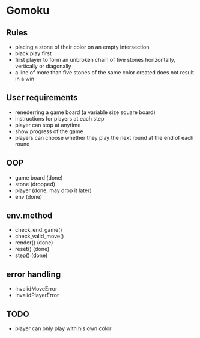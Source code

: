 # Gomoku



## Rules
- placing a stone of their color on an empty intersection
- black play first
- first player to form an unbroken chain of five stones horizontally, vertically or diagonally
- a line of more than five stones of the same color created does not result in a win


## User requirements
- renederring a game board (a variable size square board)
- instructions for players at each step
- player can stop at anytime
- show progress of the game
- players can choose whether they play the next round at the end of each round


## OOP
- game board (done)
- stone (dropped)
- player (done; may drop it later)
- env (done)


## env.method
- check_end_game()
- check_valid_move()
- render() (done)
- reset() (done)
- step() (done)

## error handling
- InvalidMoveError
- InvalidPlayerError

## TODO
- player can only play with his own color
